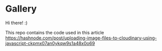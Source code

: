 # Gallery
Hi there! :)

This repo contains the code used in this article https://hashnode.com/post/uploading-image-files-to-cloudinary-using-javascript-ckpmx07an0ykqw9s1a48x0o69
